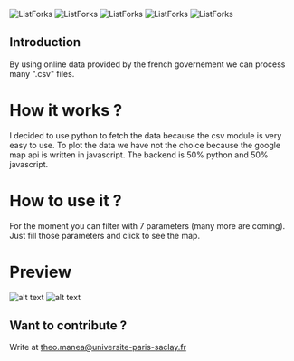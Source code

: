 ![ListForks](https://forthebadge.com/images/badges/built-with-love.svg)
![ListForks](https://forthebadge.com/images/badges/made-with-java.svg)
![ListForks](https://forthebadge.com/images/badges/open-source.svg)
![ListForks](https://forthebadge.com/images/badges/uses-git.svg)
![ListForks](https://forthebadge.com/images/badges/winter-is-coming.svg)

## Introduction

By using online data provided by the french governement we can process many ".csv" files.


# How it works ?

I decided to use python to fetch the data because the csv module is very easy to use. To plot the data we have not the choice because the google map api is written in javascript. The backend is 50% python and 50% javascript.

# How to use it ?

For the moment you can filter with 7 parameters (many more are coming). Just fill those parameters and click to see the map.

# Preview
![alt text](https://ibb.co/6R8rp8L)
![alt text](https://ibb.co/Yk6Rb3g)

## Want to contribute ?

Write at theo.manea@universite-paris-saclay.fr


